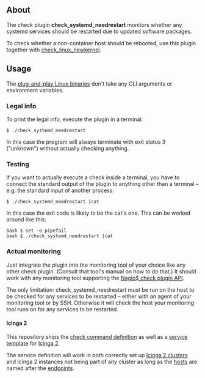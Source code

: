 ## About

The check plugin **check\_systemd\_needrestart** monitors
whether any systemd services should be restarted
due to updated software packages.

To check whether a non-container host should be rebooted,
use this plugin together with [check_linux_newkernel].

## Usage

The [plug-and-play Linux binaries]
don't take any CLI arguments or environment variables.

### Legal info

To print the legal info, execute the plugin in a terminal:

```
$ ./check_systemd_needrestart
```

In this case the program will always terminate with exit status 3 ("unknown")
without actually checking anything.

### Testing

If you want to actually execute a check inside a terminal,
you have to connect the standard output of the plugin to anything
other than a terminal – e.g. the standard input of another process:

```
$ ./check_systemd_needrestart |cat
```

In this case the exit code is likely to be the cat's one.
This can be worked around like this:

```
bash $ set -o pipefail
bash $ ./check_systemd_needrestart |cat
```

### Actual monitoring

Just integrate the plugin into the monitoring tool of your choice
like any other check plugin. (Consult that tool's manual on how to do that.)
It should work with any monitoring tool
supporting the [Nagio$ check plugin API].

The only limitation: check\_systemd\_needrestart must be run on the host
to be checked for any services to be restarted –
either with an agent of your monitoring tool or by SSH.
Otherwise it will check the host
your monitoring tool runs on for any services to be restarted.

#### Icinga 2

This repository ships the [check command definition]
as well as a [service template] for [Icinga 2].

The service definition will work in both correctly set up [Icinga 2 clusters]
and Icinga 2 instances not being part of any cluster
as long as the [hosts] are named after the [endpoints].

[check_linux_newkernel]: https://github.com/Al2Klimov/check_linux_newkernel
[plug-and-play Linux binaries]: https://github.com/Al2Klimov/check_systemd_needrestart/releases
[Nagio$ check plugin API]: https://nagios-plugins.org/doc/guidelines.html#AEN78
[check command definition]: ./icinga2/check_systemd_needrestart.conf
[service template]: ./icinga2/check_systemd_needrestart-service.conf
[Icinga 2]: https://www.icinga.com/docs/icinga2/latest/doc/01-about/
[Icinga 2 clusters]: https://www.icinga.com/docs/icinga2/latest/doc/06-distributed-monitoring/
[hosts]: https://www.icinga.com/docs/icinga2/latest/doc/09-object-types/#host
[endpoints]: https://www.icinga.com/docs/icinga2/latest/doc/09-object-types/#endpoint
